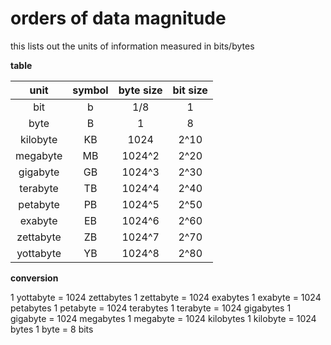 # orders of data magnitude


this lists out the units of information measured in bits/bytes

**table**

| unit           | symbol | byte size | bit size |
|:--------------:|:------:|:---------:|:--------:|
| bit            | b      | 1/8       | 1        |
| byte           | B      | 1         | 8        |
| kilobyte       | KB     | 1024      | 2^10     |
| megabyte       | MB     | 1024^2    | 2^20     |
| gigabyte       | GB     | 1024^3    | 2^30     |
| terabyte       | TB     | 1024^4    | 2^40     |
| petabyte       | PB     | 1024^5    | 2^50     |
| exabyte        | EB     | 1024^6    | 2^60     |
| zettabyte      | ZB     | 1024^7    | 2^70     |
| yottabyte      | YB     | 1024^8    | 2^80     |

**conversion**

1 yottabyte = 1024 zettabytes
1 zettabyte = 1024 exabytes
1 exabyte = 1024 petabytes
1 petabyte = 1024 terabytes
1 terabyte = 1024 gigabytes
1 gigabyte = 1024 megabytes
1 megabyte = 1024 kilobytes
1 kilobyte = 1024 bytes
1 byte = 8 bits
